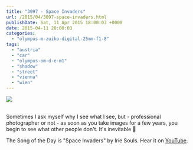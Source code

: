 ```yaml
---
title: "3097 - Space Invaders"
url: /2015/04/3097-space-invaders.html
publishDate: Sat, 11 Apr 2015 18:00:03 +0000
date: 2015-04-11 20:00:03
categories: 
  - "olympus-m-zuiko-digital-25mm-f1-8"
tags: 
  - "austria"
  - "car"
  - "olympus-om-d-e-m1"
  - "shadow"
  - "street"
  - "vienna"
  - "wien"
---
```

<div class="container">
<div class="center"><a target="_blank" href="https://d25zfm9zpd7gm5.cloudfront.net/1200x1200/2015/20150323_174126_lr.jpg"><img src="https://d25zfm9zpd7gm5.cloudfront.net/0600x0600/2015/20150323_174126_lr.jpg" /></a></div>
</div>
<br />

Sometimes I ask myself why I see what I see, but - professional photographer or not - as soon as you take images for a few years, you begin to see what other people don't. It's inevitable 🙂

The Song of the Day is "Space Invaders" by Irie Souls. Hear it on <a href="https://www.youtube.com/watch?v=BN8WRdrPkbA" target="_blank">YouTube</a>.
